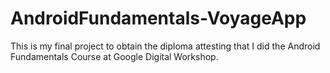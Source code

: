 # AndroidFundamentals-VoyageApp

This is my final project to obtain the diploma attesting that I did the Android Fundamentals Course at Google Digital Workshop.
